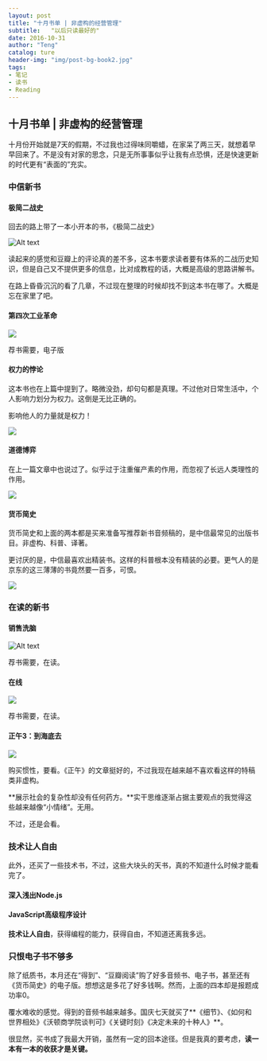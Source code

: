 ```yaml
---
layout: post
title: "十月书单 | 非虚构的经营管理"
subtitle:   "以后只读最好的"
date: 2016-10-31
author: "Teng"
catalog: ture
header-img: "img/post-bg-book2.jpg"
tags:
- 笔记
- 读书
- Reading
---
```



## 十月书单 | 非虚构的经营管理

十月份开始就是7天的假期，不过我也过得味同嚼蜡，在家呆了两三天，就想着早早回来了。不是没有对家的思念，只是无所事事似乎让我有点恐惧，还是快速更新的时代更有“表面的”充实。

### 中信新书

#### 极简二战史

回去的路上带了一本小开本的书，《极简二战史》

![Alt text](./1477897260696.png)

读起来的感觉和豆瓣上的评论真的差不多，这本书要求读者要有体系的二战历史知识，但是自己又不提供更多的信息，比对成教程的话，大概是高级的思路讲解书。

在路上昏昏沉沉的看了几章，不过现在整理的时候却找不到这本书在哪了。大概是忘在家里了吧。

#### 第四次工业革命

![](http://7xtgob.com1.z0.glb.clouddn.com/16-10-31/79819397.jpg)

荐书需要，电子版

#### 权力的悖论

这本书也在上篇中提到了。略微没劲，却句句都是真理。不过他对日常生活中，个人影响力划分为权力。这倒是无比正确的。

影响他人的力量就是权力！

![](http://7xtgob.com1.z0.glb.clouddn.com/16-10-31/7619908.jpg)

#### 道德博弈

在上一篇文章中也说过了。似乎过于注重催产素的作用，而忽视了长远人类理性的作用。


![](http://7xtgob.com1.z0.glb.clouddn.com/16-10-31/16642351.jpg)

#### 货币简史

货币简史和上面的两本都是买来准备写推荐新书音频稿的，是中信最常见的出版书目。非虚构、科普、译著。

更讨厌的是，中信最喜欢出精装书。这样的科普根本没有精装的必要。更气人的是京东的这三薄薄的书竟然要一百多，可恨。

![](http://7xtgob.com1.z0.glb.clouddn.com/16-10-31/1712967.jpg)

### 在读的新书

#### 销售洗脑

![Alt text](./1477898710208.png)

荐书需要，在读。

#### 在线 

![](http://7xtgob.com1.z0.glb.clouddn.com/16-10-31/1074110.jpg)

荐书需要，在读。

#### 正午3：到海底去

![](http://7xtgob.com1.z0.glb.clouddn.com/16-10-31/69515482.jpg)

购买惯性，要看。《正午》的文章挺好的，不过我现在越来越不喜欢看这样的特稿类非虚构。

**展示社会的复杂性却没有任何药方。**实干思维逐渐占据主要观点的我觉得这些越来越像“小情绪”。无用。

不过，还是会看。

### 技术让人自由

此外，还买了一些技术书，不过，这些大块头的天书，真的不知道什么时候才能看完了。

#### 深入浅出Node.js
#### JavaScript高级程序设计

**技术让人自由**，获得编程的能力，获得自由，不知道还离我多远。

### 只恨电子书不够多

除了纸质书，本月还在“得到”、“豆瓣阅读”购了好多音频书、电子书，甚至还有《货币简史》的电子版。想想这是多花了好多钱啊。然而，上面的四本却是报题成功率0。

覆水难收的感觉。得到的音频书越来越多。国庆七天就买了**《细节》、《如何和世界相处》《沃顿商学院谈判可》《关键时刻》《决定未来的十种人》**。

很显然，买书成了我最大开销，虽然有一定的回本途径。但是我真的要考虑，**读一本有一本的收获才是关键。**

